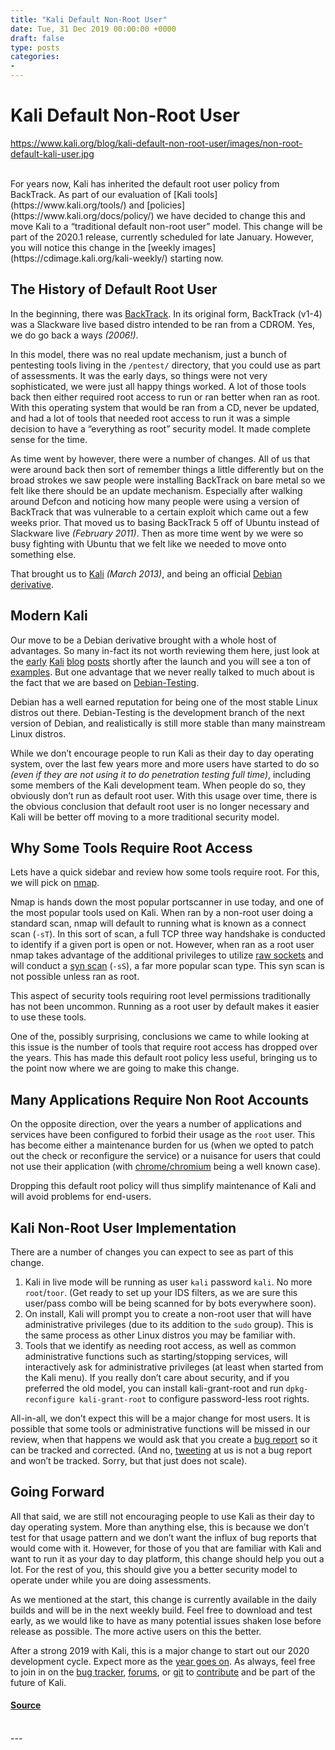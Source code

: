 ```yaml
---
title: "Kali Default Non-Root User"
date: Tue, 31 Dec 2019 00:00:00 +0000
draft: false
type: posts
categories: 
- 
---
```

# Kali Default Non-Root User
https://www.kali.org/blog/kali-default-non-root-user/images/non-root-default-kali-user.jpg
<br/>

<br/>
For years now, Kali has inherited the default root user policy from BackTrack. As part of our evaluation of [Kali tools](https://www.kali.org/tools/) and [policies](https://www.kali.org/docs/policy/) we have decided to change this and move Kali to a “traditional default non-root user” model. This change will be part of the 2020.1 release, currently scheduled for late January. However, you will notice this change in the [weekly images](https://cdimage.kali.org/kali-weekly/) starting now.

The History of Default Root User
--------------------------------

In the beginning, there was [BackTrack](https://www.backtrack-linux.org/). In its original form, BackTrack (v1-4) was a Slackware live based distro intended to be ran from a CDROM. Yes, we do go back a ways _(2006!)_.

In this model, there was no real update mechanism, just a bunch of pentesting tools living in the `/pentest/` directory, that you could use as part of assessments. It was the early days, so things were not very sophisticated, we were just all happy things worked. A lot of those tools back then either required root access to run or ran better when ran as root. With this operating system that would be ran from a CD, never be updated, and had a lot of tools that needed root access to run it was a simple decision to have a “everything as root” security model. It made complete sense for the time.

As time went by however, there were a number of changes. All of us that were around back then sort of remember things a little differently but on the broad strokes we saw people were installing BackTrack on bare metal so we felt like there should be an update mechanism. Especially after walking around Defcon and noticing how many people were using a version of BackTrack that was vulnerable to a certain exploit which came out a few weeks prior. That moved us to basing BackTrack 5 off of Ubuntu instead of Slackware live _(February 2011)_. Then as more time went by we were so busy fighting with Ubuntu that we felt like we needed to move onto something else.

That brought us to [Kali](https://www.kali.org/blog/kali-linux-1-0-0-release/) _(March 2013)_, and being an official [Debian derivative](https://wiki.debian.org/Derivatives/Census/Kali).

Modern Kali
-----------

Our move to be a Debian derivative brought with a whole host of advantages. So many in-fact its not worth reviewing them here, just look at the [early](https://www.kali.org/blog/kali-linux-whats-new/) [Kali](https://www.kali.org/blog/bleeding-edge-kali-repositories/) [blog](https://www.kali.org/blog/kali-linux-1-0-3-release/) [posts](https://www.kali.org/blog/kali-linux-penetration-testing-platform/) shortly after the launch and you will see a ton of [examples](https://www.kali.org/blog/tracking-fixing-installer-bugs/). But one advantage that we never really talked to much about is the fact that we are based on [Debian-Testing](https://wiki.debian.org/DebianTesting).

Debian has a well earned reputation for being one of the most stable Linux distros out there. Debian-Testing is the development branch of the next version of Debian, and realistically is still more stable than many mainstream Linux distros.

While we don’t encourage people to run Kali as their day to day operating system, over the last few years more and more users have started to do so _(even if they are not using it to do penetration testing full time)_, including some members of the Kali development team. When people do so, they obviously don’t run as default root user. With this usage over time, there is the obvious conclusion that default root user is no longer necessary and Kali will be better off moving to a more traditional security model.

Why Some Tools Require Root Access
----------------------------------

Lets have a quick sidebar and review how some tools require root. For this, we will pick on [nmap](https://www.kali.org/tools/nmap/).

Nmap is hands down the most popular portscanner in use today, and one of the most popular tools used on Kali. When ran by a non-root user doing a standard scan, nmap will default to running what is known as a connect scan (`-sT`). In this sort of scan, a full TCP three way handshake is conducted to identify if a given port is open or not. However, when ran as a root user nmap takes advantage of the additional privileges to utilize [raw sockets](https://man7.org/linux/man-pages/man7/raw.7.html) and will conduct a [syn scan](https://en.wikipedia.org/wiki/Port_scanner#SYN_scanning) (`-sS`), a far more popular scan type. This syn scan is not possible unless ran as root.

This aspect of security tools requiring root level permissions traditionally has not been uncommon. Running as a root user by default makes it easier to use these tools.

One of the, possibly surprising, conclusions we came to while looking at this issue is the number of tools that require root access has dropped over the years. This has made this default root policy less useful, bringing us to the point now where we are going to make this change.

Many Applications Require Non Root Accounts
-------------------------------------------

On the opposite direction, over the years a number of applications and services have been configured to forbid their usage as the `root` user. This has become either a maintenance burden for us (when we opted to patch out the check or reconfigure the service) or a nuisance for users that could not use their application (with [chrome/chromium](https://bugs.kali.org/view.php?id=5404) being a well known case).

Dropping this default root policy will thus simplify maintenance of Kali and will avoid problems for end-users.

Kali Non-Root User Implementation
---------------------------------

There are a number of changes you can expect to see as part of this change.

1.  Kali in live mode will be running as user `kali` password `kali`. No more `root`/`toor`. (Get ready to set up your IDS filters, as we are sure this user/pass combo will be being scanned for by bots everywhere soon).
2.  On install, Kali will prompt you to create a non-root user that will have administrative privileges (due to its addition to the `sudo` group). This is the same process as other Linux distros you may be familiar with.
3.  Tools that we identify as needing root access, as well as common administrative functions such as starting/stopping services, will interactively ask for administrative privileges (at least when started from the Kali menu). If you really don’t care about security, and if you preferred the old model, you can install kali-grant-root and run `dpkg-reconfigure kali-grant-root` to configure password-less root rights.

All-in-all, we don’t expect this will be a major change for most users. It is possible that some tools or administrative functions will be missed in our review, when that happens we would ask that you create a [bug report](https://bugs.kali.org/) so it can be tracked and corrected. (And no, [tweeting](https://twitter.com/kalilinux) at us is not a bug report and won’t be tracked. Sorry, but that just does not scale).

Going Forward
-------------

All that said, we are still not encouraging people to use Kali as their day to day operating system. More than anything else, this is because we don’t test for that usage pattern and we don’t want the influx of bug reports that would come with it. However, for those of you that are familiar with Kali and want to run it as your day to day platform, this change should help you out a lot. For the rest of you, this should give you a better security model to operate under while you are doing assessments.

As we mentioned at the start, this change is currently available in the daily builds and will be in the next weekly build. Feel free to download and test early, as we would like to have as many potential issues shaken lose before release as possible. The more active users on this the better.

After a strong 2019 with Kali, this is a major change to start out our 2020 development cycle. Expect more as the [year goes on](https://www.kali.org/blog/kali-linux-roadmap-2019-2020/). As always, feel free to join in on the [bug tracker](https://bugs.kali.org/), [forums](https://forums.kali.org/forum.php), or [git](https://gitlab.com/kalilinux) to [contribute](https://www.kali.org/docs/community/contribute/) and be part of the future of Kali.

#### [Source](https://www.kali.org/blog/kali-default-non-root-user/)

<br/>
---
